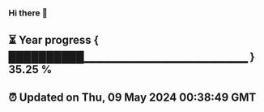 ### Hi there 👋
⏳ Year progress { ██████████▁▁▁▁▁▁▁▁▁▁▁▁▁▁▁▁▁▁▁▁ } 35.25 %
---
⏰ Updated on Thu, 09 May 2024 00:38:49 GMT
---
